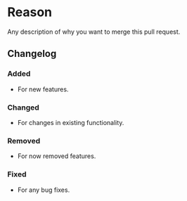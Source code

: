 # Reason
Any description of why you want to merge this pull request.

## Changelog
### Added
- For new features.
### Changed
- For changes in existing functionality.
### Removed
- For now removed features.
### Fixed
- For any bug fixes.